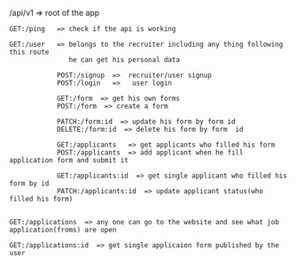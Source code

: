 /api/v1  => root of the app
        
    GET:/ping   => check if the api is working

    GET:/user   => belongs to the recruiter including any thing following this route
                   he can get his personal data

                POST:/signup  =>  recruiter/user signup
                POST:/login   =>   user login

                GET:/form  => get his own forms
                POST:/form  => create a form 

                PATCH:/form:id  => update his form by form id
                DELETE:/form:id  => delete his form by form  id

                GET:/applicants   => get applicants who filled his form
                POST:/applicants  => add applicant when he fill application form and submit it

                GET:/applicants:id  => get single applicant who filled his form by id
                PATCH:/applicants:id  => update applicant status(who filled his form)


    GET:/applications  => any one can go to the website and see what job application(froms) are open

    GET:/applications:id  => get single applicaion form published by the user

